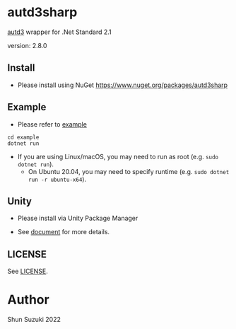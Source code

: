 # autd3sharp

[autd3](https://github.com/shinolab/autd3) wrapper for .Net Standard 2.1

version: 2.8.0

## Install

* Please install using NuGet
    https://www.nuget.org/packages/autd3sharp

## Example

* Please refer to [example](./example)

```
cd example
dotnet run
```

* If you are using Linux/macOS, you may need to run as root (e.g. `sudo dotnet run`).
    * On Ubuntu 20.04, you may need to specify runtime (e.g. `sudo dotnet run -r ubuntu-x64`).

## Unity

* Please install via Unity Package Manager
 - See [document](https://shinolab.github.io/autd3/book/en/FFI/unity.html) for more details.

## LICENSE

See [LICENSE](../LICENSE).

# Author

Shun Suzuki 2022
